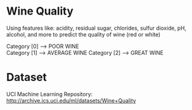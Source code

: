 # Wine Quality

Using features like: acidity, residual sugar, chlorides, sulfur dioxide, pH, alcohol, and more to predict the quality of wine 
(red or white)

Category [0]  --> POOR WINE   
Category [1]  --> AVERAGE WINE 
Category [2]  --> GREAT WINE 


# Dataset

UCI Machine Learning Repository: http://archive.ics.uci.edu/ml/datasets/Wine+Quality


